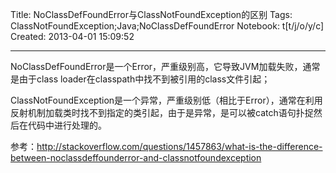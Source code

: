 Title: NoClassDefFoundError与ClassNotFoundException的区别
Tags: ClassNotFoundException;Java;NoClassDefFoundError
Notebook: t[t/j/o/y/c]
Created: 2013-04-01 15:09:52

------

NoClassDefFoundError是一个Error，严重级别高，它导致JVM加载失败，通常是由于class loader在classpath中找不到被引用的class文件引起； 
 

ClassNotFoundException是一个异常，严重级别低（相比于Error），通常在利用反射机制加载类时找不到指定的类引起，由于是异常，是可以被catch语句扑捉然后在代码中进行处理的。

 

参考：http://stackoverflow.com/questions/1457863/what-is-the-difference-between-noclassdeffounderror-and-classnotfoundexception